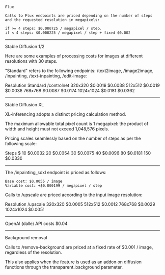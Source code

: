     Flux

    Calls to Flux endpoints are priced depending on the number of steps and the requested resolution in megapixels:

    if >= 4 steps: $0.000725 / megapixel / step.
    if < 4 steps: $0.000225 / megapixel / step + fixed $0.002

-----------------------------------------

Stable Diffusion 1/2

Here are some examples of processing costs for images at different resolutions with 30 steps.

"Standard" refers to the following endpoints: /text2image, /image2image, /inpainting, /text-inpainting, /edit-image:

Resolution 	Standard 	/controlnet
320x320 	$0.0019 	$0.0038
512x512 	$0.0019 	$0.0038
768x768 	$0.0087 	$0.0174
1024x1024 	$0.0181 	$0.0362

-----------------------------------------

Stable Diffusion XL

XL-inferencing adopts a distinct pricing calculation method.

The maximum allowable total pixel count is 1 megapixel: the product of width and height must not exceed 1,048,576 pixels.

Pricing scales seamlessly based on the number of steps as per the following scale:

Steps 	$
10 	$0.0032
20 	$0.0054
30 	$0.0075
40 	$0.0096
80 	$0.0181
150 $0.0330

-----------------------------------------

The /inpainting_sdxl endpoint is priced as follows:

    Base cost: $0.0055 / image
    Variable cost: +$0.000199 / megapixel / step


Calls to /upscale are priced according to the input image resolution:

Resolution 	/upscale
320x320 	$0.0005
512x512 	$0.0012
768x768 	$0.0029
1024x1024 	$0.0051

-----------------------------------------

OpenAI (dalle) API costs $0.04

-----------------------------------------


Background removal

Calls to /remove-background are priced at a fixed rate of $0.001 / image, regardless of the resolution.

This also applies when the feature is used as an addon on diffusion functions through the transparent_background parameter.
